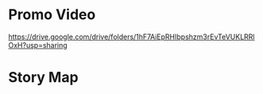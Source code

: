 # Promo Video
https://drive.google.com/drive/folders/1hF7AiEpRHIbpshzm3rEvTeVUKLRRlOxH?usp=sharing

# Story Map

